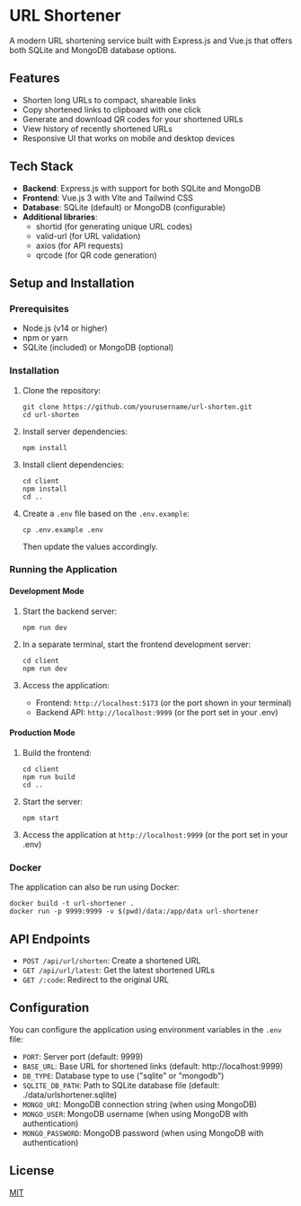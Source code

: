 # URL Shortener

A modern URL shortening service built with Express.js and Vue.js that offers both SQLite and MongoDB database options.

## Features

- Shorten long URLs to compact, shareable links
- Copy shortened links to clipboard with one click
- Generate and download QR codes for your shortened URLs
- View history of recently shortened URLs
- Responsive UI that works on mobile and desktop devices

## Tech Stack

- **Backend**: Express.js with support for both SQLite and MongoDB
- **Frontend**: Vue.js 3 with Vite and Tailwind CSS
- **Database**: SQLite (default) or MongoDB (configurable)
- **Additional libraries**: 
  - shortid (for generating unique URL codes)
  - valid-url (for URL validation)
  - axios (for API requests)
  - qrcode (for QR code generation)

## Setup and Installation

### Prerequisites
- Node.js (v14 or higher)
- npm or yarn
- SQLite (included) or MongoDB (optional)

### Installation

1. Clone the repository:
   ```
   git clone https://github.com/yourusername/url-shorten.git
   cd url-shorten
   ```

2. Install server dependencies:
   ```
   npm install
   ```

3. Install client dependencies:
   ```
   cd client
   npm install
   cd ..
   ```

4. Create a `.env` file based on the `.env.example`:
   ```
   cp .env.example .env
   ```
   Then update the values accordingly.

### Running the Application

#### Development Mode

1. Start the backend server:
   ```
   npm run dev
   ```

2. In a separate terminal, start the frontend development server:
   ```
   cd client
   npm run dev
   ```

3. Access the application:
   - Frontend: `http://localhost:5173` (or the port shown in your terminal)
   - Backend API: `http://localhost:9999` (or the port set in your .env)

#### Production Mode

1. Build the frontend:
   ```
   cd client
   npm run build
   cd ..
   ```

2. Start the server:
   ```
   npm start
   ```

3. Access the application at `http://localhost:9999` (or the port set in your .env)

### Docker

The application can also be run using Docker:

```
docker build -t url-shortener .
docker run -p 9999:9999 -v $(pwd)/data:/app/data url-shortener
```

## API Endpoints

- `POST /api/url/shorten`: Create a shortened URL
- `GET /api/url/latest`: Get the latest shortened URLs
- `GET /:code`: Redirect to the original URL

## Configuration

You can configure the application using environment variables in the `.env` file:

- `PORT`: Server port (default: 9999)
- `BASE_URL`: Base URL for shortened links (default: http://localhost:9999)
- `DB_TYPE`: Database type to use ("sqlite" or "mongodb")
- `SQLITE_DB_PATH`: Path to SQLite database file (default: ./data/urlshortener.sqlite)
- `MONGO_URI`: MongoDB connection string (when using MongoDB)
- `MONGO_USER`: MongoDB username (when using MongoDB with authentication)
- `MONGO_PASSWORD`: MongoDB password (when using MongoDB with authentication)

## License

[MIT](LICENSE)
